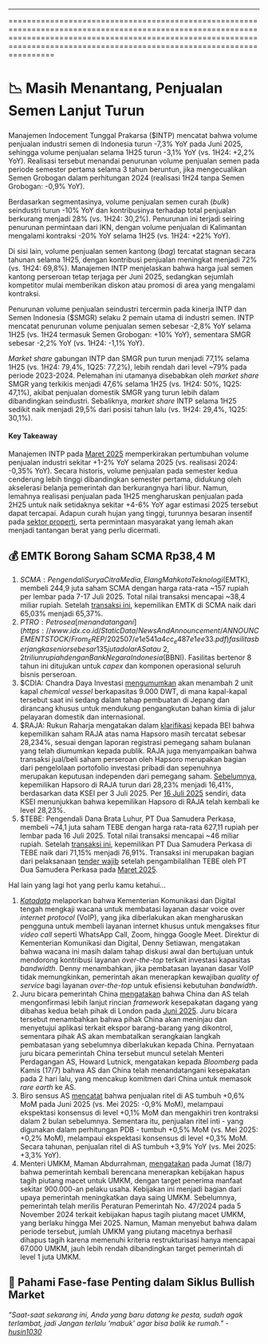 ---

==================================================================================================================================================================================================================================

# 📉 Masih Menantang, Penjualan Semen Lanjut Turun

#####

#####

Manajemen Indocement Tunggal Prakarsa ($INTP) mencatat bahwa volume penjualan industri semen di Indonesia turun -7,3% YoY pada Juni 2025, sehingga volume penjualan selama 1H25 turun -3,1% YoY (vs. 1H24: +2,2% YoY). Realisasi tersebut menandai penurunan volume penjualan semen pada periode semester pertama selama 3 tahun beruntun, jika mengecualikan Semen Grobogan dalam perhitungan 2024 (realisasi 1H24 tanpa Semen Grobogan: -0,9% YoY).

Berdasarkan segmentasinya, volume penjualan semen curah (_bulk_) seindustri turun -10% YoY dan kontribusinya terhadap total penjualan berkurang menjadi 28% (vs. 1H24: 30,2%). Penurunan ini terjadi seiring penurunan permintaan dari IKN, dengan volume penjualan di Kalimantan mengalami kontraksi -20% YoY selama 1H25 (vs. 1H24: +22% YoY).

Di sisi lain, volume penjualan semen kantong (_bag_) tercatat stagnan secara tahunan selama 1H25, dengan kontribusi penjualan meningkat menjadi 72% (vs. 1H24: 69,8%). Manajemen INTP menjelaskan bahwa harga jual semen kantong perseroan tetap terjaga per Juni 2025, sedangkan sejumlah kompetitor mulai memberikan diskon atau promosi di area yang mengalami kontraksi.

Penurunan volume penjualan seindustri tercermin pada kinerja INTP dan Semen Indonesia ($SMGR) selaku 2 pemain utama di industri semen. INTP mencatat penurunan volume penjualan semen sebesar \-2,8% YoY selama 1H25 (vs. 1H24 termasuk Semen Grobogan: +10% YoY), sementara SMGR sebesar \-2,2% YoY (vs. 1H24: -1,1% YoY).

_Market share_ gabungan INTP dan SMGR pun turun menjadi 77,1% selama 1H25 (vs. 1H24: 79,4%, 1Q25: 77,2%), lebih rendah dari level ~79% pada periode 2023-2024. Pelemahan ini utamanya disebabkan oleh _market share_ SMGR yang terkikis menjadi 47,6% selama 1H25 (vs. 1H24: 50%, 1Q25: 47,1%), akibat penjualan domestik SMGR yang turun lebih dalam dibandingkan seindustri. Sebaliknya, _market share_ INTP selama 1H25 sedikit naik menjadi 29,5% dari posisi tahun lalu (vs. 1H24: 29,4%, 1Q25: 30,1%).

#### Key Takeaway

Manajemen INTP pada [Maret 2025](https://www.indocement.co.id/resource/03.%20Investor/3.8.4%20Presentasi%20Hubungan%20Investor/2024_Revision%20PE%20Material%202025_FY2024_INTP_270325.pdf) [](https://www.indocement.co.id/resource/03.%20Investor/3.8.4%20Presentasi%20Hubungan%20Investor/2024_Revision%20PE%20Material%202025_FY2024_INTP_270325.pdf)memperkirakan pertumbuhan volume penjualan industri sekitar +1-2% YoY selama 2025 (vs. realisasi 2024: -0,35% YoY). Secara historis, volume penjualan pada semester kedua cenderung lebih tinggi dibandingkan semester pertama, didukung oleh akselerasi belanja pemerintah dan berkurangnya hari libur. Namun, lemahnya realisasi penjualan pada 1H25 mengharuskan penjualan pada 2H25 untuk naik setidaknya sekitar +4-6% YoY agar estimasi 2025 tersebut dapat tercapai. Adapun curah hujan yang tinggi, turunnya besaran insentif pada [sektor properti](https://snips.stockbit.com/snips-terbaru/kompilasi-marketing-sales-properti-1h25), serta permintaan masyarakat yang lemah akan menjadi tantangan berat yang perlu dicermati.

## 💰 EMTK Borong Saham SCMA Rp38,4 M

1.  $SCMA: Pengendali Surya Citra Media, Elang Mahkota Teknologi ($EMTK), membeli 244,9 juta saham SCMA dengan harga rata-rata ~157 rupiah per lembar pada 7-17 Juli 2025. Total nilai transaksi mencapai ~38,4 miliar rupiah. Setelah [transaksi ini](https://www.idx.co.id/StaticData/NewsAndAnnouncement/ANNOUNCEMENTSTOCK/From_EREP/202507/f778cdaf93_1addd17926.pdf), kepemilikan EMTK di SCMA naik dari 65,03% menjadi 65,37%.
2.  $PTRO: Petrosea [menandatangani](https://www.idx.co.id/StaticData/NewsAndAnnouncement/ANNOUNCEMENTSTOCK/From_EREP/202507/e1e541a4cc_e487e1ee33.pdf) fasilitas berjangka senior sebesar 135 juta dolar AS atau ~2,2 triliun rupiah dengan Bank Negara Indonesia ($BBNI). Fasilitas bertenor 8 tahun ini ditujukan untuk _capex_ dan komponen operasional seluruh bisnis perseroan.
3.  $CDIA: Chandra Daya Investasi [mengumumkan](https://www.idx.co.id/StaticData/NewsAndAnnouncement/ANNOUNCEMENTSTOCK/From_EREP/202507/410a8f08a1_0f58172c6a.pdf) akan menambah 2 unit kapal _chemical vessel_ berkapasitas 9.000 DWT, di mana kapal-kapal tersebut saat ini sedang dalam tahap pembuatan di Jepang dan dirancang khusus untuk mendukung pengangkutan bahan kimia di jalur pelayaran domestik dan internasional.
4.  $RAJA: Rukun Raharja mengatakan dalam [klarifikasi](https://www.idx.co.id/StaticData/NewsAndAnnouncement/ANNOUNCEMENTSTOCK/From_EREP/202507/e68f4dd619_f1dc582b9e.pdf) kepada BEI bahwa kepemilikan saham RAJA atas nama Hapsoro masih tercatat sebesar 28,234%, sesuai dengan laporan registrasi pemegang saham bulanan yang telah diumumkan kepada publik. RAJA juga menyampaikan bahwa transaksi jual/beli saham perseroan oleh Hapsoro merupakan bagian dari pengelolaan portofolio investasi pribadi dan sepenuhnya merupakan keputusan independen dari pemegang saham. [Sebelumnya](https://snips.stockbit.com/snips-terbaru/-as-tak-ubah-tarif-untuk-indonesia-di-32#:~:text=%24RAJA%3A%20Kepemilikan,dalam%20data%20KSEI.), kepemilikan Hapsoro di RAJA turun dari 28,23% menjadi 16,41%, berdasarkan data KSEI per 3 Juli 2025. Per [16 Juli 2025](https://www.idx.co.id/StaticData/NewsAndAnnouncement/ANNOUNCEMENTSTOCK/From_EREP/202507/a960345b03_435a697d55.pdf) sendiri, data KSEI menunjukkan bahwa kepemilikan Hapsoro di RAJA telah kembali ke level 28,23%.
5.  $TEBE: Pengendali Dana Brata Luhur, PT Dua Samudera Perkasa, membeli ~74,1 juta saham TEBE dengan harga rata-rata 627,11 rupiah per lembar pada 16 Juli 2025. Total nilai transaksi mencapai ~46 miliar rupiah. Setelah [transaksi ini](https://www.idx.co.id/StaticData/NewsAndAnnouncement/ANNOUNCEMENTSTOCK/From_EREP/202507/287552cc9d_b5f3040a4d.pdf), kepemilikan PT Dua Samudera Perkasa di TEBE naik dari 71,15% menjadi 76,91%. Transaksi ini merupakan bagian dari pelaksanaan [tender wajib](https://www.idx.co.id/StaticData/NewsAndAnnouncement/ANNOUNCEMENTSTOCK/From_EREP/202507/c7061bc3bc_34ec411644.pdf) setelah pengambilalihan TEBE oleh PT Dua Samudera Perkasa pada [Maret 2025](https://snips.stockbit.com/snips-terbaru/kompilasi-pembelian-saham-oleh-pengendali-dan-direksi-di-tengah-volatilitas-ihsg#:~:text=%24TEBE%3A%20Pemegang%20saham,tender%20wajib.).

Hal lain yang lagi hot yang perlu kamu ketahui...

1.  [_Katadata_](https://katadata.co.id/digital/teknologi/6879ef71f2bec/komdigi-kaji-pengguna-harus-beli-internet-premium-jika-ingin-whatsapp-call) melaporkan bahwa Kementerian Komunikasi dan Digital tengah mengkaji wacana untuk membatasi layanan dasar voice over _internet protocol_ (VoIP), yang jika diberlakukan akan mengharuskan pengguna untuk membeli layanan internet khusus untuk mengakses fitur _video call_ seperti WhatsApp Call, Zoom, hingga Google Meet. Direktur di Kementerian Komunikasi dan Digital, Denny Setiawan, mengatakan bahwa wacana ini masih dalam tahap diskusi awal dan bertujuan untuk mendorong kontribusi layanan _over-the-top_ terkait investasi kapasitas _bandwidth_. Denny menambahkan, jika pembatasan layanan dasar VoIP tidak memungkinkan, pemerintah akan menerapkan kewajiban _quality of service_ bagi layanan _over-the-top_ untuk efisiensi kebutuhan _bandwidth_.
2.  Juru bicara pemerintah China [mengatakan](https://www.bloomberg.com/news/articles/2025-06-27/china-says-it-confirms-trade-framework-details-with-us?srnd=homepage-asia?srnd=homepage-asia) bahwa China dan AS telah mengonfirmasi lebih lanjut rincian _framework_ kesepakatan dagang yang dibahas kedua belah pihak di London pada [Juni 2025](https://snips.stockbit.com/snips-terbaru/-aschina-semakin-dekat-pada-kesepakatan-dagang-final). Juru bicara tersebut menambahkan bahwa pihak China akan meninjau dan menyetujui aplikasi terkait ekspor barang-barang yang dikontrol, sementara pihak AS akan membatalkan serangkaian langkah pembatasan yang sebelumnya diberlakukan kepada China. Pernyataan juru bicara pemerintah China tersebut muncul setelah Menteri Perdagangan AS, Howard Lutnick, mengatakan kepada _Bloomberg_ pada Kamis (17/7) bahwa AS dan China telah menandatangani kesepakatan pada 2 hari lalu, yang mencakup komitmen dari China untuk memasok _rare earth_ ke AS.
3.  Biro sensus AS [mencatat](https://www.census.gov/retail/marts/www/marts_current.pdf) bahwa penjualan ritel di AS tumbuh +0,6% MoM pada Juni 2025 (vs. Mei 2025: -0,9% MoM), melampaui ekspektasi konsensus di level +0,1% MoM dan mengakhiri tren kontraksi dalam 2 bulan sebelumnya. Sementara itu, penjualan ritel inti - yang digunakan dalam perhitungan PDB - tumbuh +0,5% MoM (vs. Mei 2025: +0,2% MoM), melampaui ekspektasi konsensus di level +0,3% MoM. Secara tahunan, penjualan ritel di AS tumbuh +3,9% YoY (vs. Mei 2025: +3,3% YoY).
4.  Menteri UMKM, Maman Abdurrahman, [mengatakan](https://www.kompas.id/artikel/pemerintah-berencana-hidupkan-lagi-kebijakan-hapus-tagih-piutang-macet-umkm?open_from=Ekonomi_&_Bisnis_Page) pada Jumat (18/7) bahwa pemerintah kembali berencana menerapkan kebijakan hapus tagih piutang macet untuk UMKM, dengan target penerima manfaat sekitar 900.000-an pelaku usaha. Kebijakan ini menjadi bagian dari upaya pemerintah meningkatkan daya saing UMKM. Sebelumnya, pemerintah telah merilis Peraturan Pemerintah No. 47/2024 pada 5 November 2024 terkait kebijakan hapus tagih piutang macet UMKM, yang berlaku hingga Mei 2025. Namun, Maman menyebut bahwa dalam periode tersebut, jumlah UMKM yang piutang macetnya berhasil dihapus tagih karena memenuhi kriteria restrukturisasi hanya mencapai 67.000 UMKM, jauh lebih rendah dibandingkan target pemerintah di level 1 juta UMKM.

## 🚀 Pahami Fase-fase Penting dalam Siklus Bullish Market

###### _"Saat-saat sekarang ini, Anda yang baru datang ke pesta, sudah agak terlambat, jadi Jangan terlalu 'mabuk' agar bisa balik ke rumah." -_ _[husin1030](https://stockbit.com/husin1030)_

#####
